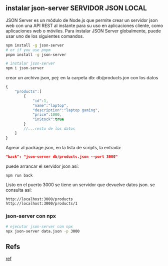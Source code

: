 ## instalar json-server SERVIDOR JSON LOCAL

JSON Server es un módulo de Node.js que permite crear un servidor json web con una API REST al instante para su uso en aplicaciones cliente, como aplicaciones web o móviles.
Para instalar JSON Server globalmente, puede usar uno de los siguientes comandos.

```sh
npm install -g json-server
# or if you use pnpm
pnpm install -g json-server
```

```sh
# instalar json-server
npm i json-server
``` 

crear un archivo json, pej: en la carpeta db: db/products.jon con los datos
```js
{
    "products":[
        {
            "id":1,
            "name":"laptop",
            "description":"laptop gaming",
            "price":1000,
            "inStock":true
        }
        //...resto de los datos
    ]
}
```
Agrear al package.json, en la  lista de scripts, la entrada:

```json
"back": "json-server db/products.json --port 3000"
```

puede arrancar el servidor json así:
```sh
npm run back
```

Listo en el puerto 3000 se tiene un servidor que devuelve datos json.
se consulta así:
```
http://localhost:3000/products
http://localhost:3000/products/1
```

### json-server con npx

```sh
# ejecutar json-server con npx
npx json-server data.json -p 3000
```

## Refs

[ref](https://www.npmjs.com/package/json-server)
